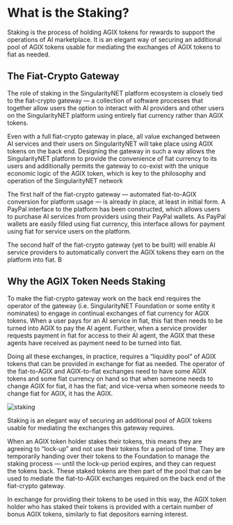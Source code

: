 # What is the Staking?
Staking is the process of holding AGIX tokens for rewards to support the operations of AI marketplace.
It is an elegant way of securing an additional pool of AGIX tokens usable for mediating the exchanges of AGIX tokens to fiat as needed. 

## The Fiat-Crypto Gateway

The role of staking in the SingularityNET platform ecosystem is closely tied to the fiat-crypto gateway — a collection of software processes that together allow users the option to interact with AI providers and other users on the SingularityNET platform using entirely fiat currency rather than AGIX tokens.

Even with a full fiat-crypto gateway in place, all value exchanged between AI services and their users on SingularityNET will take place using AGIX tokens on the back end. Designing the gateway in such a way allows the 
SingularityNET platform to provide the convenience of fiat currency to its users and additionally permits the gateway to co-exist with the unique economic logic of the AGIX token, which is key to the philosophy and operation of the SingularityNET network

The first half of the fiat-crypto gateway — automated fiat-to-AGIX conversion for platform usage — is already in place, at least in initial form. A PayPal interface to the platform has been constructed, which allows users to purchase AI services from providers using their PayPal wallets. As PayPal wallets are easily filled using fiat currency, this interface allows for payment using fiat for service users on the platform.

The second half of the fiat-crypto gateway (yet to be built) will enable AI service providers to automatically convert the AGIX tokens they earn on the platform into fiat. B


## Why the AGIX Token Needs Staking

To make the fiat-crypto gateway work on the back end requires the operator of the gateway (i.e. SingularityNET Foundation or some entity it nominates) to engage in continual exchanges of fiat currency for AGIX tokens. When a user pays for an AI service in fiat, this fiat then needs to be turned into AGIX to pay the AI agent. Further, when a service provider requests payment in fiat for access to their AI agent, the AGIX that these agents have received as payment need to be turned into fiat.

Doing all these exchanges, in practice, requires a “liquidity pool” of AGIX tokens that can be provided in exchange for fiat as needed. The operator of the fiat-to-AGIX and AGIX-to-fiat exchanges need to have some AGIX tokens and some fiat currency on hand so that when someone needs to change AGIX for fiat, it has the fiat; and vice-versa when someone needs to change fiat for AGIX, it has the AGIX.

![staking](/assets/images/products/Staking/staking_flow.webp)

Staking is an elegant way of securing an additional pool of AGIX tokens usable for mediating the exchanges this gateway requires.

When an AGIX token holder stakes their tokens, this means they are agreeing to “lock-up” and not use their tokens for a period of time. They are temporarily handing over their tokens to the Foundation to manage the staking process — until the lock-up period expires, and they can request the tokens back. These staked tokens are then part of the pool that can be used to mediate the fiat-to-AGIX exchanges required on the back end of the fiat-crypto gateway.

In exchange for providing their tokens to be used in this way, the AGIX token holder who has staked their tokens is provided with a certain number of bonus AGIX tokens, similarly to fiat depositors earning interest.